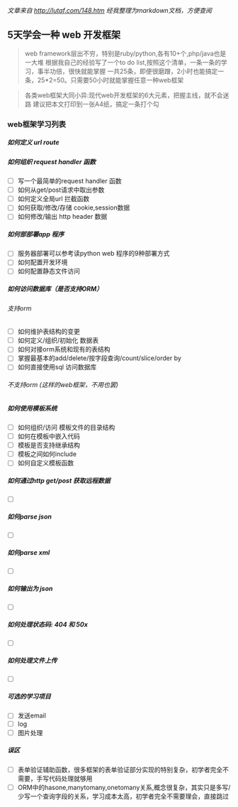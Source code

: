 *文章来自 http://lutaf.com/148.htm 经我整理为markdown文档，方便查阅*
## 5天学会一种 web 开发框架
> web framework层出不穷，特别是ruby/python,各有10+个,php/java也是一大堆 根据我自己的经验写了一个to do list,按照这个清单，一条一条的学习，事半功倍，很快就能掌握 一共25条，即便很磨蹭，2小时也能搞定一条，25*2=50。只需要50小时就能掌握任意一种web框架

> 各类web框架大同小异:现代web开发框架的6大元素，把握主线，就不会迷路
> 建议把本文打印到一张A4纸，搞定一条打个勾

### web框架学习列表

##### 如何定义 url route

#####  如何组织 request handler 函数 

-[ ] 写一个最简单的request handler 函数
-[ ] 如何从get/post请求中取出参数
-[ ] 如何定义全局url 拦截函数
-[ ] 如何获取/修改/存储 cookie,session数据
-[ ] 如何修改/输出 http header 数据

##### 如何部部署app 程序

-[ ] 服务器部署可以参考读python web 程序的9种部署方式
-[ ] 如何配置开发环境
-[ ] 如何配置静态文件访问

##### 如何访问数据库（是否支持ORM）

###### 支持orm

-[ ] 如何维护表结构的变更
-[ ] 如何定义/组织/初始化 数据表
-[ ] 如何对接orm系统和现有的表结构
-[ ] 掌握最基本的add/delete/按字段查询/count/slice/order by
-[ ] 如何直接使用sql 访问数据库

###### 不支持orm (这样的web框架，不用也罢)

##### 如何使用模板系统

- [ ] 如何组织/访问 模板文件的目录结构
- [ ] 如何在模板中嵌入代码
- [ ] 模板是否支持继承结构
- [ ] 模板之间如何include
- [ ] 如何自定义模板函数

##### 如何通过http get/post 获取远程数据

- [ ] ​

##### 如何parse json

- [ ] ​

#####  如何parse xml

- [ ] ​

##### 如何输出为 json

- [ ] ​

##### 如何处理状态码: 404 和 50x

- [ ] ​

##### 如何处理文件上传

- [ ] ​

##### 可选的学习项目
- [ ] 发送email
- [ ] log
- [ ] 图片处理
##### 误区
- [ ] 表单验证辅助函数，很多框架的表单验证部分实现的特别复杂，初学者完全不需要，手写代码处理就够用
- [ ] ORM中的hasone,manytomany,onetomany关系,概念很复杂，其实只是多写/少写一个查询字段的关系，学习成本太高，初学者完全不需要理会，直接跳过
